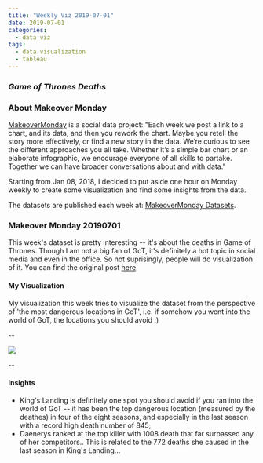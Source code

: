 ```yaml
---
title: "Weekly Viz 2019-07-01"
date: 2019-07-01
categories:
  - data viz
tags:
  - data visualization
  - tableau
---
```


### *Game of Thrones Deaths*


### About Makeover Monday

[MakeoverMonday](http://www.makeovermonday.co.uk/) is a social data project:
"Each week we post a link to a chart, and its data, and then you rework the chart.
Maybe you retell the story more effectively, or find a new story in the data.
We’re curious to see the different approaches you all take. Whether it’s a simple bar chart or an elaborate infographic, we encourage everyone of all skills to partake.
Together we can have broader conversations about and with data."

Starting from Jan 08, 2018, I decided to put aside one hour on Monday weekly to create some visualization and find some insights from the data.

The datasets are published each week at: [MakeoverMonday Datasets](http://www.makeovermonday.co.uk/data/).

### Makeover Monday 20190701

This week's dataset is pretty interesting -- it's about the deaths in Game of Thrones. Though I am not a big fan of GoT, it's definitely a hot topic in social media and even in the office. So not suprisingly, people will do visualization of it. You can find the original post [here](https://datasaurus-rex.com/gallery/gotviz-mkiii).  

#### My Visualization

My visualization this week tries to visualize the dataset from the perspective of 'the most dangerous locations in GoT', i.e. if somehow you went into the world of GoT, the locations you should avoid :)  

--  
<div class='tableauPlaceholder' id='viz1562026613788' style='position: relative'>
<noscript><a href='#'>
  <img alt=' ' src='https:&#47;&#47;public.tableau.com&#47;static&#47;images&#47;Ma&#47;MakeOverMonday20190701&#47;top5dangerouslocations&#47;1_rss.png' style='border: none' />
</a></noscript>
<object class='tableauViz'  style='display:none;'>
  <param name='host_url' value='https%3A%2F%2Fpublic.tableau.com%2F' />
  <param name='embed_code_version' value='3' />
  <param name='site_root' value='' />
  <param name='name' value='MakeOverMonday20190701&#47;top5dangerouslocations' />
  <param name='tabs' value='no' />
  <param name='toolbar' value='yes' />
  <param name='static_image' value='https:&#47;&#47;public.tableau.com&#47;static&#47;images&#47;Ma&#47;MakeOverMonday20190701&#47;top5dangerouslocations&#47;1.png' />
  <param name='animate_transition' value='yes' />
  <param name='display_static_image' value='yes' />
  <param name='display_spinner' value='yes' />
  <param name='display_overlay' value='yes' />
  <param name='display_count' value='yes' />
  <param name='filter' value='publish=yes' />
</object></div>              
<script type='text/javascript'>        
  var divElement = document.getElementById('viz1562026613788');      
  var vizElement = divElement.getElementsByTagName('object')[0];                 
  vizElement.style.width='800px';vizElement.style.height='827px';            
  var scriptElement = document.createElement('script');                
  scriptElement.src = 'https://public.tableau.com/javascripts/api/viz_v1.js';   
  vizElement.parentNode.insertBefore(scriptElement, vizElement);           
</script>
  
--  

#### Insights
* King's Landing is definitely one spot you should avoid if you ran into the world of GoT -- it has been the top dangerous location (measured by the deathes) in four of the eight seasons, and especially in the last season with a record high death number of 845;  
* Daenerys ranked at the top killer with 1008 death that far surpassed any of her competitors.. This is related to the 772 deaths she caused in the last season in King's Landing...  


